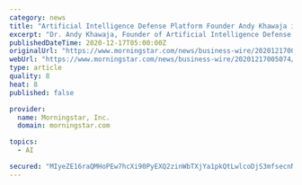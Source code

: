 ```yaml
---
category: news
title: "Artificial Intelligence Defense Platform Founder Andy Khawaja is Entrepreneur of the Year"
excerpt: "Dr. Andy Khawaja, Founder of Artificial Intelligence Defense Platform - a technology start-up creating innovative AI technology, has been awarded as Entrepreneur of the Year by Business View magazine."
publishedDateTime: 2020-12-17T05:00:00Z
originalUrl: "https://www.morningstar.com/news/business-wire/20201217005074/artificial-intelligence-defense-platform-founder-andy-khawaja-is-entrepreneur-of-the-year"
webUrl: "https://www.morningstar.com/news/business-wire/20201217005074/artificial-intelligence-defense-platform-founder-andy-khawaja-is-entrepreneur-of-the-year"
type: article
quality: 8
heat: 8
published: false

provider:
  name: Morningstar, Inc.
  domain: morningstar.com

topics:
  - AI

secured: "MIyeZE16raQMHoPEw7hcXi90PyEXQ2zinWbTXjYa1pkQtLwlcoDjS3mfsecnN0Ol9aXfSI8JgotOP09D/ie3fcX2bEldQRYdwl45dhcUwSURP4duSRS8pMljdF+fCnixmF4199Ir36lWNwaYYrmjTlX1Qb9OQOFLQ1rU5XdzraZ5OI0elW5Ylw79GOjTjNjesZnUClOeL0bGcK0sDmwK0mUlOhJPAZpPrgU90m3YIj/oLKRJGk8kMTCAM8PFWywWnvcTQOFVyToJUIjQTJoINBYVjR+EbHSRhTETl/hS0LODjGP/4HXJC0AVGzumIQJPfLUxXqx36eY/3dxeC6Jv0T4NQItBPAnzv2Nqj4WLHOY=;nqbH+ONxTqNZrUiB8h5wkw=="
---
```


